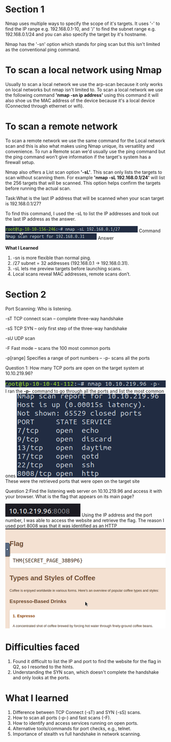 # Section 1 

Nmap uses multiple ways to specify the scope of it's targets.
It uses '-' to find the IP range e.g. 192.168.0.1-10, and '/' to find the subnet range e.g. 192.168.0.1/24 and you can also specify the target by it's hostname.

Nmap has the '-sn' option which stands for ping scan but this isn't limited as the conventional ping command.

# To scan a local network using Nmap

Usually to scan a local network we use the arp-scan because it only works on local networks but nmap isn't limited to.
To scan a local network we use the following command **'nmap -sn ip address'** using this command it will also shoe us the MAC address of the device because it's a local device (Connected through ethernet or wifi). 

# To scan a remote network

To scan a remote network we use the same command for the Local network scan and this is also what makes using Nmap unique, its versatility and convenience.
To run a Remote scan we'd usually use the ping command but the ping command won't give information if the target's system has a firewall setup.

Nmap also offers a List scan option **'-sL'**. This scan only lists the targets to scan without scanning them.
For example **'nmap -sL 192.168.0.1/24'** will list the 256 targets that will be scanned. This option helps confirm the targets before running the actual scan.


Task:What is the last IP address that will be scanned when your scan target is 192.168.0.1/27?

To find this command, I used the -sL to list the IP addresses and took out the last IP address as the answer.

![](Picture1.png) Command 
![](Picture2.png) Answer

**What I Learned**

1. -sn is more flexible than normal ping.
2. /27 subnet = 32 addresses (192.168.0.1 → 192.168.0.31).
3. -sL lets me preview targets before launching scans.
4. Local scans reveal MAC addresses, remote scans don’t.

# Section 2

Port Scanning: Who is listening.

-sT		TCP connect scan – complete three-way handshake

-sS		TCP SYN – only first step of the three-way 			handshake

-sU		UDP scan

-F		Fast mode – scans the 100 most common ports

-p[range]	Specifies a range of port numbers – -p- scans all 		the ports



Question 1: How many TCP ports are open on the target system at 10.10.219.96?

![](Picture3.png)
I ran the **-p-** command to go through all the ports and list the most common ones
![](Picture4.png)
These were the retrieved ports that were open on the target site


Question 2:Find the listening web server on 10.10.219.96 and access it with your browser. What is the flag that appears on its main page?

![](Picture5.png)
Using the IP address and the port number, I was able to access the website and retrieve the flag.
The reason I used port 8008 was that it was identified as an HTTP
![](Picture6.png)

# Difficulties faced

1.	Found it difficult to list the IP and port to find the website for the flag in Q2, so I resorted to the hints.
2.	Understanding the SYN scan, which doesn't complete the handshake and only looks at the ports.

# What I learned

1. Difference between TCP Connect (-sT) and SYN (-sS) scans.
2. How to scan all ports (-p-) and fast scans (-F).
3. How to identify and access services running on open ports.
4. Alternative tools/commands for port checks, e.g., telnet.
5. Importance of stealth vs full handshake in network scanning.

